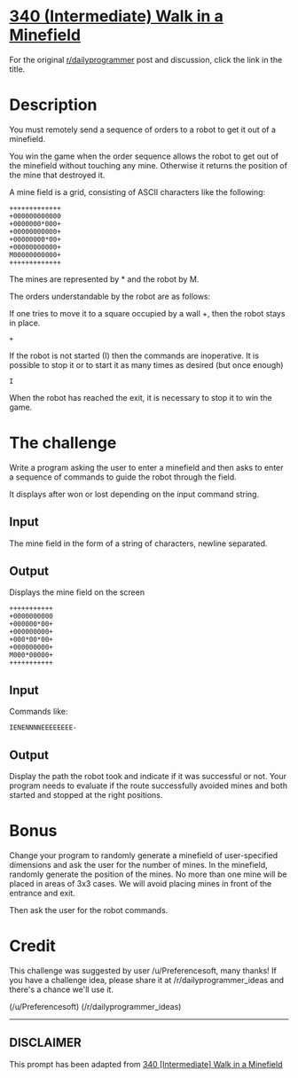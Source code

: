 # [340 (Intermediate) Walk in a Minefield](https://www.reddit.com/r/dailyprogrammer/comments/7d4yoe/20171114_challenge_340_intermediate_walk_in_a/)

For the original [r/dailyprogrammer](https://www.reddit.com/r/dailyprogrammer/) post and discussion, click the link in the title.

# Description
You must remotely send a sequence of orders to a robot to get it out of a minefield.

You win the game when the order sequence allows the robot to get out of the minefield without touching any mine. Otherwise it returns the position of the mine that destroyed it.

A mine field is a grid, consisting of ASCII characters like the following:


```
+++++++++++++
+000000000000
+0000000*000+
+00000000000+
+00000000*00+
+00000000000+
M00000000000+
+++++++++++++
```
The mines are represented by * and the robot by M.

The orders understandable by the robot are as follows:

If one tries to move it to a square occupied by a wall +, then the robot stays in place.


```
+
```
If the robot is not started (I) then the commands are inoperative.
It is possible to stop it or to start it as many times as desired (but once enough)


```
I
```
When the robot has reached the exit, it is necessary to stop it to win the game.

# The challenge
Write a program asking the user to enter a minefield and then asks to enter a sequence of commands to guide the robot through the field.

It displays after won or lost depending on the input command string.

## Input
The mine field in the form of a string of characters, newline separated. 

## Output
Displays the mine field on the screen


```
+++++++++++
+0000000000
+000000*00+
+000000000+
+000*00*00+
+000000000+
M000*00000+
+++++++++++
```
## Input
Commands like:


```
IENENNNNEEEEEEEE-
```
## Output
Display the path the robot took and indicate if it was successful or not. Your program needs to evaluate if the route successfully avoided mines and both started and stopped at the right positions. 

# Bonus
Change your program to randomly generate a minefield of user-specified dimensions and ask the user for the number of mines.
In the minefield, randomly generate the position of the mines. No more than one mine will be placed in areas of 3x3 cases. We will avoid placing mines in front of the entrance and exit. 

Then ask the user for the robot commands. 

# Credit
This challenge was suggested by user /u/Preferencesoft, many thanks! If you have a challenge idea, please share it at /r/dailyprogrammer_ideas  and there's a chance we'll use it. 

(/u/Preferencesoft)
(/r/dailyprogrammer_ideas)

----
## **DISCLAIMER**
This prompt has been adapted from [340 [Intermediate] Walk in a Minefield](https://www.reddit.com/r/dailyprogrammer/comments/7d4yoe/20171114_challenge_340_intermediate_walk_in_a/
)
